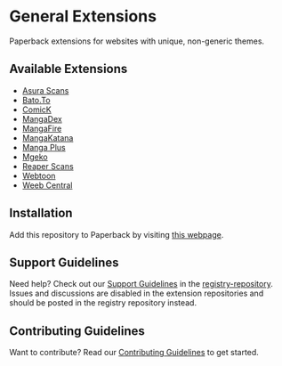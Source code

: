 # General Extensions

Paperback extensions for websites with unique, non-generic themes.

## Available Extensions

- [Asura Scans](https://asuracomic.net)
- [Bato.To](https://bato.to)
- [ComicK](https://comick.io)
- [MangaDex](https://mangadex.org)
- [MangaFire](https://mangafire.to)
- [MangaKatana](https://mangakatana.com)
- [Manga Plus](https://mangaplus.shueisha.co.jp)
- [Mgeko](https://mgeko.cc)
- [Reaper Scans](https://reaperscans.com)
- [Webtoon](https://webtoons.com)
- [Weeb Central](https://weebcentral.com)

## Installation

Add this repository to Paperback by visiting [this webpage][installation-webpage].

## Support Guidelines

Need help? Check out our [Support Guidelines][support-guidelines] in the [registry-repository][registry-repository]. Issues and discussions are disabled in the extension repositories and should be posted in the registry repository instead.

## Contributing Guidelines

Want to contribute? Read our [Contributing Guidelines][contributing-guidelines] to get started.

[installation-webpage]: https://paperback-community.github.io/general-extensions/0.9/stable
[support-guidelines]: https://github.com/paperback-community/extensions/blob/0.9/stable/.github/SUPPORT.md
[registry-repository]: https://github.com/paperback-community/extensions
[contributing-guidelines]: https://github.com/paperback-community/general-extensions/blob/0.9/stable/.github/CONTRIBUTING.md
